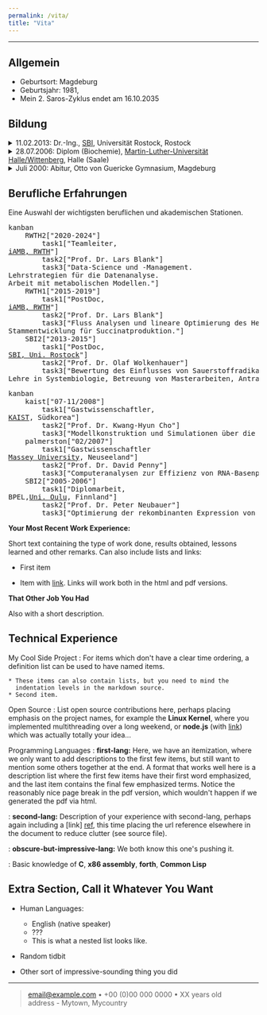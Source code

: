 ```yaml
---
permalink: /vita/
title: "Vita"
---
```

<!-- https://akuszyk.com/2023-05-03-yet-another-mermaid-in-github-pages-guide.html -->
<!-- http://mermaid.js.org/intro/ -->
<!-- <script type="module">
	import mermaid from 'https://cdn.jsdelivr.net/npm/mermaid@10/dist/mermaid.esm.min.mjs';
	mermaid.initialize({
		startOnLoad: true,
		theme: 'light'
	});
</script> -->
<script type="module">
  import mermaid from 'https://cdn.jsdelivr.net/npm/mermaid@11/dist/mermaid.esm.min.mjs';
  mermaid.initialize({ 
    startOnLoad: true, theme: 'base' });
</script>
----

<!-- >  In this style, the resume starts with a blockquote, where
>  you can briefly list your specialties, or include a salient
>  quote. Ending a line with a backslash forces a line break.

---- -->

Allgemein
---------
- Geburtsort: Magdeburg
- Geburtsjahr: 1981, 
- Mein 2. Saros-Zyklus endet am 16.10.2035

Bildung
---------

<details close>
<summary>11.02.2013: Dr.-Ing., <a href="https://www.sbi.uni-rostock.de/">SBI</a>, Universität Rostock, Rostock</summary>
<ul><li><b>Titel</b>: Regulation der Generellen Stress Antwort in <i>Bacillus subtilis</i>.<a href="/assets/Files/Dissertation_Liebal_2013.pdf"><i class="fa-solid fa-download"></i></a></li>
    <li><b>Prädikat</b>: magna cum laude</li></ul>
</details>

<details close>
<summary>28.07.2006: Diplom (Biochemie), <a href="https://www.biochemtech.uni-halle.de/">Martin-Luther-Universität Halle/Wittenberg</a>, Halle (Saale)</summary>
<ul><li><b>Titel</b>: Charakterisierung der rekombinante Expression von Wnt Proteinen in <i>Escherichia coli</i>.<a href="/assets/Files/Diplom_Liebal_2006.pdf"><i class="fa-solid fa-download"></i></a></li>
    <li><b>Note</b>: 1,3 (sehr gut)</li></ul>
</details>

<details close>
<summary>Juli 2000: Abitur, Otto von Guericke Gymnasium, Magdeburg</summary>
<ul><li><b>Durchschnitt</b>: 2,5</li></ul>
</details>


Berufliche Erfahrungen
----------
<!-- https://stackoverflow.com/questions/66631182/can-i-control-the-direction-of-flowcharts-in-mermaid -->
<!-- https://mermaid.js.org/syntax/block.html -->
<!-- <pre class="mermaid">
%%{init:{'themeVariables': {'clusterBkg':'#FFFFFF', 'clusterBorder':'#FFFFFF'}}}%%
block-beta
   columns 8
   A["2021-2024<br>Teamleiter<br><a href="https://www.iamb.rwth-aachen.de/">iAMB, RWTH</a><br>Data Science und Management.<br>Lehrstrategien für die Datenanalyse.<br>Arbeit mit metabolischen Modellen."]:2 space B:2 space C:2
   space space space space space
   F:2 space E:2 space D:2
   C -> B
   B -> A
   F -> E
   D -> C
   E -> D 
</pre> -->
Eine Auswahl der wichtigsten beruflichen und akademischen Stationen.
<pre class="mermaid">
kanban
    RWTH2["2020-2024"]
        task1["Teamleiter,<br><a href="https://www.iamb.rwth-aachen.de/">iAMB, RWTH</a>"]
        task2["Prof. Dr. Lars Blank"]
        task3["Data-Science und -Management.<br>Lehrstrategien für die Datenanalyse.<br>Arbeit mit metabolischen Modellen."]
    RWTH1["2015-2019"]
        task1["PostDoc,<br><a href="https://www.iamb.rwth-aachen.de/">iAMB, RWTH</a>"]
        task2["Prof. Dr. Lars Blank"]
        task3["Fluss Analysen und lineare Optimierung des Hefe-Metabolismus.<br>Stammentwicklung für Succinatproduktion."]
    SBI2["2013-2015"]
        task1["PostDoc,<br><a href="https://www.sbi.uni-rostock.de/">SBI, Uni. Rostock</a>"]
        task2["Prof. Dr. Olaf Wolkenhauer"]
        task3["Bewertung des Einflusses von Sauerstoffradikalen auf die Alterung.<br>Lehre in Systembiologie, Betreuung von Masterarbeiten, Antragsstellung."]
</pre>
<pre class="mermaid">
kanban
    kaist["07-11/2008"]
        task1["Gastwissenschaftler,<br><a href="https://www.kaist.ac.kr/en/">KAIST</a>, Südkorea"]
        task2["Prof. Dr. Kwang-Hyun Cho"]
        task3["Modellkonstruktion und Simulationen über die evolutionäre Variabilität von Mechanismen der metabolischen Regulation.<a href="/assets/Files/2008_KAIST-Report.pdf"><i class="fa-solid fa-download"></i></a>"]
    palmerston["02/2007"]
        task1["Gastwissenschaftler<br><a href="https://www.massey.ac.nz/">Massey University</a>, Neuseeland"]
        task2["Prof. Dr. David Penny"]
        task3["Computeranalysen zur Effizienz von RNA-Basenpaarung im Bezug zur evolutionären \textit{RNA-world} Hypothese.<a href="/assets/Files/2007_NZ-Report.pdf"><i class="fa-solid fa-download"></i></a>"]
    SBI2["2005-2006"]
        task1["Diplomarbeit,<br>BPEL,<a href="https://www.oulu.fi/en">Uni. Oulu</a>, Finnland"]
        task2["Prof. Dr. Peter Neubauer"]
        task3["Optimierung der rekombinanten Expression von humanen Proteinen in Bakterien."]
</pre>
**Your Most Recent Work Experience:**

Short text containing the type of work done, results obtained,
lessons learned and other remarks. Can also include lists and
links:

* First item

* Item with [link](http://www.example.com). Links will work both in
  the html and pdf versions.

**That Other Job You Had**

Also with a short description.

Technical Experience
--------------------

My Cool Side Project
:   For items which don't have a clear time ordering, a definition
    list can be used to have named items.

    * These items can also contain lists, but you need to mind the
      indentation levels in the markdown source.
    * Second item.

Open Source
:   List open source contributions here, perhaps placing emphasis on
    the project names, for example the **Linux Kernel**, where you
    implemented multithreading over a long weekend, or **node.js**
    (with [link](http://nodejs.org)) which was actually totally
    your idea...

Programming Languages
:   **first-lang:** Here, we have an itemization, where we only want
    to add descriptions to the first few items, but still want to
    mention some others together at the end. A format that works well
    here is a description list where the first few items have their
    first word emphasized, and the last item contains the final few
    emphasized terms. Notice the reasonably nice page break in the pdf
    version, which wouldn't happen if we generated the pdf via html.

:   **second-lang:** Description of your experience with second-lang,
    perhaps again including a [link] [ref], this time placing the url
    reference elsewhere in the document to reduce clutter (see source
    file). 

:   **obscure-but-impressive-lang:** We both know this one's pushing
    it.

:   Basic knowledge of **C**, **x86 assembly**, **forth**, **Common Lisp**

[ref]: https://github.com/githubuser/superlongprojectname

Extra Section, Call it Whatever You Want
----------------------------------------

* Human Languages:

     * English (native speaker)
     * ???
     * This is what a nested list looks like.

* Random tidbit

* Other sort of impressive-sounding thing you did

----

> <email@example.com> • +00 (0)00 000 0000 • XX years old\
> address - Mytown, Mycountry
